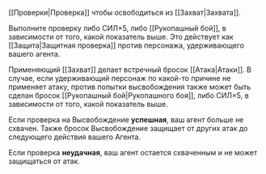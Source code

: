 [[Проверки|Проверка]] чтобы освободиться из [[Захват|Захвата]].

Выполните проверку либо СИЛ×5, либо [[Рукопашный бой]], в зависимости от того, какой показатель выше. Это действует как [[Защита|Защитная проверка]] против персонажа, удерживающего вашего агента.

Применяющий [[Захват]] делает встречный бросок [[Атака|Атаки]]. В случае, если удерживающий персонаж по какой-то причине не применяет атаку, против попытки высвобождения также может быть сделан бросок [[Рукопашный бой|Рукопашного боя]], либо СИЛ×5, в зависимости от того, какой показатель выше. 

Если проверка на Высвобождение **успешная**, ваш агент больше не схвачен. Также бросок Высвобождение защищает от других атак до следующего действия вашего Агента. 

Если проверка **неудачная**, ваш агент остается схваченным и не может защищаться от атак.